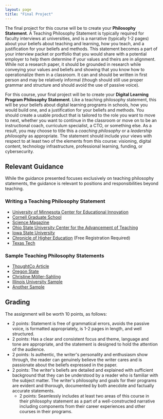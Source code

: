 ```yaml
---
layout: page
title: "Final Project"
---
```

The final project for this course will be to create your **Philosophy Statement**. A Teaching Philosophy Statement is typically required for faculty interviews at universities, and is a narrative (typically 1-2 pages) about your beliefs about teaching and learning, how you teach, and a justification for your beliefs and methods. This statement becomes a part of your interview packet or portfolio that you would share with a potential employer to help them determine if your values and theirs are in alignment. While not a research paper, it should be grounded in research while conveying your values and beliefs and showing that you know how to operationalize them in a classroom. It can and should be written in first person and may be relatively informal (though should still use proper grammar and structure and should avoid the use of passive voice).   

For this course, your final project will be to create your **Digital Learning Program Philosophy Statement**. Like a teaching philosophy statement, this will be your beliefs about digital learning programs in schools, how you would build one, and a justification for your beliefs and methods. You should create a usable product that is tailored to the role you want to move to next, whether you want to continue in the classroom or move on to be an instructional coach, curriculum specialist, a CTO, or something else. As a result, you may choose to title this a _coaching philosophy_ or a _leadership philosophy_ as appropriate. The statement should include your views with respect to at least two of the elements from this course: visioning, digital content, technology infrastructure, professional learning, funding, or cybersecurity. 

## Relevant Guidance
While the guidance presented focuses exclusively on teaching philosophy statements, the guidance is relevant to positions and responsibilities beyond teaching. 

### Writing a Teaching Philosophy Statement
* [University of Minnesota Center for Educational Innovation][1]
* [Cornell Graduate School][2]
* [Science Magazine][3]
* [Ohio State University Center for the Advancement of Teaching][4]
* [Iowa State University][5]
* [Chronicle of Higher Education][6] (Free Registration Required)
* [Texas Tech][7]

### Sample Teaching Philosophy Statements
* [ThoughtCo Article][8]
* [Oregon State][9]
* [Christine Möller-Sahling][10]
* [Illinois University Sample][11]
* [Another Sample][12]

## Grading
The assignment will be worth 10 points, as follows:
* 2 points: Statement is free of grammatical errors, avoids the passive voice, is formatted appropriately, is 1-2 pages in length, and well structured. 
* 2 points: Has a clear and consistent focus and theme, language and tone are appropriate, and the statement is designed to hold the attention of the audience.
* 2 points: Is authentic, the writer's personality and enthusiasm show through, the reader can genuinely believe the writer cares and is passionate about the beliefs expressed in the paper.
* 2 points: The writer's beliefs are detailed and explained with sufficient background that they can be understood by a reader who is familiar with the subject matter. The writer's philosophy and goals for their programs are evident and thorough, documented by both anecdote and factually accurate statements. 
	* 2 points: Seamlessly includes at least two areas of this course in their philosophy statement as a part of a well-constructed narrative including components from their career experiences and other courses in their programs.

[1]:	https://cei.umn.edu/writing-your-teaching-philosophy
[2]:	https://gradschool.cornell.edu/academic-progress/pathways-to-success/prepare-for-your-career/take-action/teaching-philosophy-statement/
[3]:	https://www.sciencemag.org/careers/2006/04/writing-teaching-statement
[4]:	https://ucat.osu.edu/professional-development/teaching-portfolio/philosophy/
[5]:	https://www.celt.iastate.edu/teaching/document-your-teaching/writing-a-teaching-philosophy-statement/
[6]:	https://www.chronicle.com/article/How-to-Write-a-Statement-of/45133
[7]:	https://www.depts.ttu.edu/tlpdc/Resources/Teaching_resources/TLPDC_teaching_resources/Documents/WritingYourTeachingPhilosophywhitepaper.pdf
[8]:	https://www.thoughtco.com/teaching-philosophy-examples-2081517
[9]:	https://oregonstate.edu/instruct/ed416/sample.html
[10]:	https://teach.its.uiowa.edu/sites/teach.its.uiowa.edu/files/docs/docs/Philosophy_of_Teaching_Statement_ed.pdf
[11]:	https://blogs.illinois.edu/files/1499/180076/103546.pdf
[12]:	http://www2.gvsu.edu/morseli/philosophy.pdf